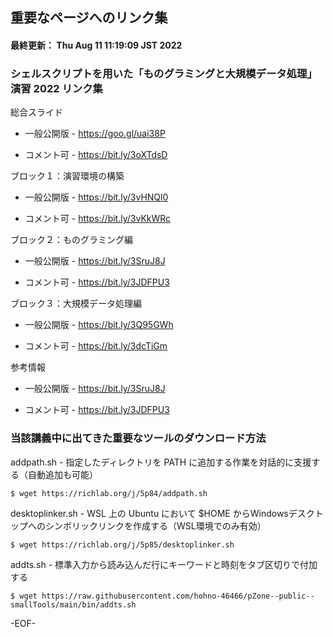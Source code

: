 ## 重要なページへのリンク集

#### 最終更新： Thu Aug 11 11:19:09 JST 2022

### シェルスクリプトを用いた「ものグラミングと大規模データ処理」演習 2022 リンク集

総合スライド

   * 一般公開版 -  https://goo.gl/uai38P 

   * コメント可	-  https://bit.ly/3oXTdsD

ブロック１：演習環境の構築

   * 一般公開版 -  https://bit.ly/3vHNQl0

   * コメント可	-  https://bit.ly/3vKkWRc

ブロック２：ものグラミング編

   * 一般公開版 -  https://bit.ly/3SruJ8J

   * コメント可	-  https://bit.ly/3JDFPU3

ブロック３：大規模データ処理編

   * 一般公開版 -  https://bit.ly/3Q95GWh

   * コメント可	-  https://bit.ly/3dcTiGm

参考情報

   * 一般公開版 -  https://bit.ly/3SruJ8J

   * コメント可	-  https://bit.ly/3JDFPU3


### 当該講義中に出てきた重要なツールのダウンロード方法

addpath.sh - 指定したディレクトリを PATH に追加する作業を対話的に支援する（自動追加も可能）

	$ wget https://richlab.org/j/5p84/addpath.sh

desktoplinker.sh - WSL 上の Ubuntu において $HOME からWindowsデスクトップへのシンボリックリンクを作成する（WSL環境でのみ有効）

	$ wget https://richlab.org/j/5p85/desktoplinker.sh

addts.sh - 標準入力から読み込んだ行にキーワードと時刻をタブ区切りで付加する

	$ wget https://raw.githubusercontent.com/hohno-46466/pZone--public--smallTools/main/bin/addts.sh

-EOF-

